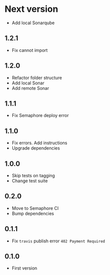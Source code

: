 # Next version
+ Add local Sonarqube

## 1.2.1
+ Fix cannot import

## 1.2.0
+ Refactor folder structure
+ Add local Sonar
+ Add remote Sonar

## 1.1.1
+ Fix Semaphore deploy error

## 1.1.0
+ Fix errors. Add instructions
+ Upgrade dependencies

## 1.0.0
+ Skip tests on tagging
+ Change test suite

## 0.2.0
+ Move to Semaphore CI
+ Bump dependencies

## 0.1.1
+ Fix `travis` publish error `402 Payment Required`

## 0.1.0
+ First version